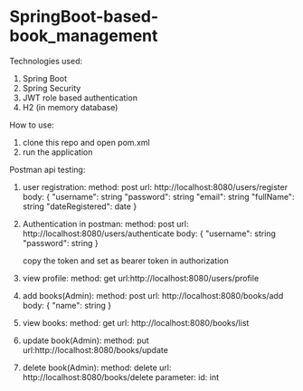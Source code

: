 # SpringBoot-based-book_management

Technologies used:
1. Spring Boot
2. Spring Security
3. JWT role based authentication
4. H2 (in memory database)

How to use:
1. clone this repo and open pom.xml
2. run the application

Postman api testing:
1. user registration:
     method: post 
     url: http://localhost:8080/users/register
     body: {
          "username": string
          "password": string
          "email": string
          "fullName": string
          "dateRegistered": date
     } 

2. Authentication in postman:
     method: post
     url: http://localhost:8080/users/authenticate
     body:  {
          "username": string
          "password": string
     }

   copy the token and set as bearer token in authorization

3. view profile:
     method: get
     url:http://localhost:8080/users/profile

4. add books(Admin):
     method: post
     url: http://localhost:8080/books/add
     body: {
          "name": string
     }

5. view books:
     method: get
     url: http://localhost:8080/books/list

6. update book(Admin):
     method: put
     url:http://localhost:8080/books/update

7. delete book(Admin):
     method: delete
     url: http://localhost:8080/books/delete
     parameter: id: int

